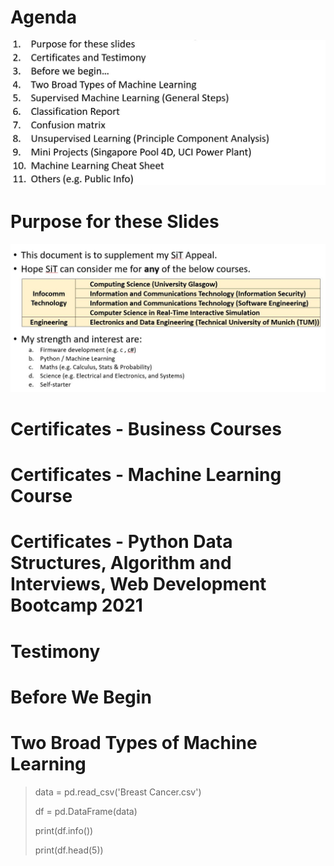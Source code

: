 
# Agenda
![](img/01Agenda.JPG)

# Purpose for these Slides
![](img/02Purpose.JPG)

# Certificates - Business Courses
# Certificates - Machine Learning Course
# Certificates - Python Data Structures, Algorithm and Interviews, Web Development Bootcamp 2021
# Testimony
# Before We Begin
# Two Broad Types of Machine Learning



> data = pd.read_csv('Breast Cancer.csv')
> 
> df   = pd.DataFrame(data)
> 
> print(df.info())                    
> 
> print(df.head(5))
